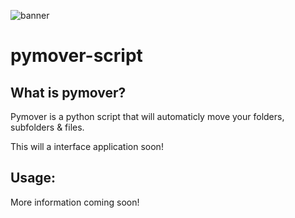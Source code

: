 ![banner](https://i.imgur.com/5boDwK0.png)
# pymover-script

## What is pymover?
Pymover is a python script that will automaticly move your folders, subfolders & files. 

This will a interface application soon!

## Usage:
More information coming soon!
